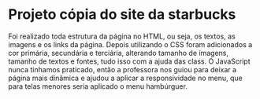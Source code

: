 # Projeto cópia do site da starbucks
Foi realizado toda estrutura da página no HTML, ou seja, os textos, as imagens e os links da página. Depois utilizando o CSS foram adicionados a cor primária, secundária e terciária, alterando tamanho de imagens, tamanho de textos e fontes, tudo isso com a ajuda das class. O JavaScript nunca tinhamos praticado, então a professora nos guiou para deixar a página mais dinâmica e ajudou a aplicar a responsividade no menu, que para telas menores seria aplicado o menu hambúrguer. 
